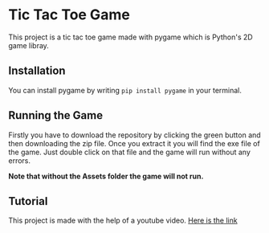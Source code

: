 # Tic Tac Toe Game

This project is a tic tac toe game made with pygame which is Python's 2D game libray.

## Installation
You can install pygame by writing `pip install pygame` in your terminal. 

## Running the Game
Firstly you have to download the repository by clicking the green button and then downloading the zip file. Once you extract it you will find the exe file of the game. Just double click on that file and the game will run without any errors.

**Note that without the Assets folder the game will not run.**  

## Tutorial
This project is made with the help of a youtube video. [Here is the link](https://www.youtube.com/playlist?list=PLr-iRXN7HiJgJzMX22AVw4IU8ZOR4JS97)
